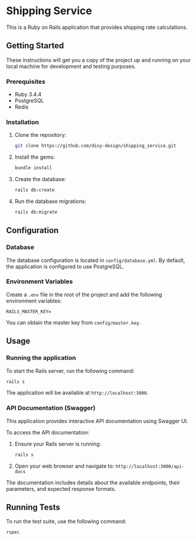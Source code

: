 # Shipping Service

This is a Ruby on Rails application that provides shipping rate calculations.

## Getting Started

These instructions will get you a copy of the project up and running on your local machine for development and testing purposes.

### Prerequisites

*   Ruby 3.4.4
*   PostgreSQL
*   Redis

### Installation

1.  Clone the repository:
    ```bash
    git clone https://github.com/dixy-design/shipping_service.git
    ```
2.  Install the gems:
    ```bash
    bundle install
    ```
3.  Create the database:
    ```bash
    rails db:create
    ```
4.  Run the database migrations:
    ```bash
    rails db:migrate
    ```

## Configuration

### Database

The database configuration is located in `config/database.yml`. By default, the application is configured to use PostgreSQL.

### Environment Variables

Create a `.env` file in the root of the project and add the following environment variables:

```
RAILS_MASTER_KEY=
```

You can obtain the master key from `config/master.key`.

## Usage

### Running the application

To start the Rails server, run the following command:

```bash
rails s
```

The application will be available at `http://localhost:3000`.

### API Documentation (Swagger)

This application provides interactive API documentation using Swagger UI.

To access the API documentation:

1.  Ensure your Rails server is running:
    ```bash
    rails s
    ```
2.  Open your web browser and navigate to:
    `http://localhost:3000/api-docs`

The documentation includes details about the available endpoints, their parameters, and expected response formats.

## Running Tests

To run the test suite, use the following command:

```bash
rspec
```


